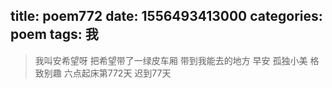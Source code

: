 title: poem772
date: 1556493413000
categories: poem
tags: 我
---
> 我叫安希望呀
把希望带了一绿皮车厢
带到我能去的地方
早安
孤独小美
格致别趣
六点起床第772天 迟到77天